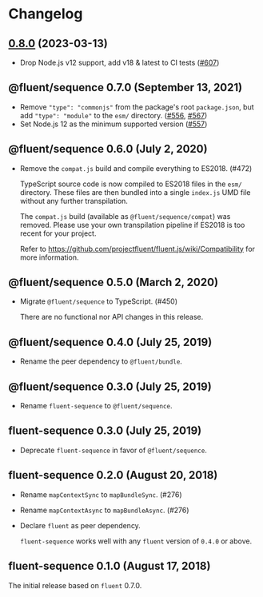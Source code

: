 # Changelog

## [0.8.0](https://github.com/projectfluent/fluent.js/compare/@fluent/sequence@0.7.0...@fluent/sequence@0.8.0) (2023-03-13)

- Drop Node.js v12 support, add v18 & latest to CI tests
  ([#607](https://github.com/projectfluent/fluent.js/pull/607))

## @fluent/sequence 0.7.0 (September 13, 2021)

- Remove `"type": "commonjs"` from the package's root `package.json`, but add
  `"type": "module"` to the `esm/` directory.
  ([#556](https://github.com/projectfluent/fluent.js/pull/556),
  [#567](https://github.com/projectfluent/fluent.js/pull/567))
- Set Node.js 12 as the minimum supported version
  ([#557](https://github.com/projectfluent/fluent.js/pull/557))

## @fluent/sequence 0.6.0 (July 2, 2020)

- Remove the `compat.js` build and compile everything to ES2018. (#472)

  TypeScript source code is now compiled to ES2018 files in the `esm/`
  directory. These files are then bundled into a single `index.js` UMD file
  without any further transpilation.

  The `compat.js` build (available as `@fluent/sequence/compat`) was removed.
  Please use your own transpilation pipeline if ES2018 is too recent for
  your project.

  Refer to https://github.com/projectfluent/fluent.js/wiki/Compatibility
  for more information.

## @fluent/sequence 0.5.0 (March 2, 2020)

- Migrate `@fluent/sequence` to TypeScript. (#450)

  There are no functional nor API changes in this release.

## @fluent/sequence 0.4.0 (July 25, 2019)

- Rename the peer dependency to `@fluent/bundle`.

## @fluent/sequence 0.3.0 (July 25, 2019)

- Rename `fluent-sequence` to `@fluent/sequence`.

## fluent-sequence 0.3.0 (July 25, 2019)

- Deprecate `fluent-sequence` in favor of `@fluent/sequence`.

## fluent-sequence 0.2.0 (August 20, 2018)

- Rename `mapContextSync` to `mapBundleSync`. (#276)
- Rename `mapContextAsync` to `mapBundleAsync`. (#276)

- Declare `fluent` as peer dependency.

  `fluent-sequence` works well with any `fluent` version of `0.4.0` or
  above.

## fluent-sequence 0.1.0 (August 17, 2018)

The initial release based on `fluent` 0.7.0.
